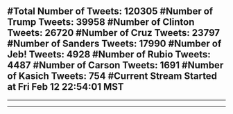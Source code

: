 #Total Number of Tweets: 120305 
#Number of Trump Tweets: 39958
#Number of Clinton Tweets: 26720
#Number of Cruz Tweets: 23797
#Number of Sanders Tweets: 17990
#Number of Jeb! Tweets: 4928
#Number of Rubio Tweets: 4487
#Number of Carson Tweets: 1691
#Number of Kasich Tweets: 754
#Current Stream Started at Fri Feb 12 22:54:01 MST
---
---
---
